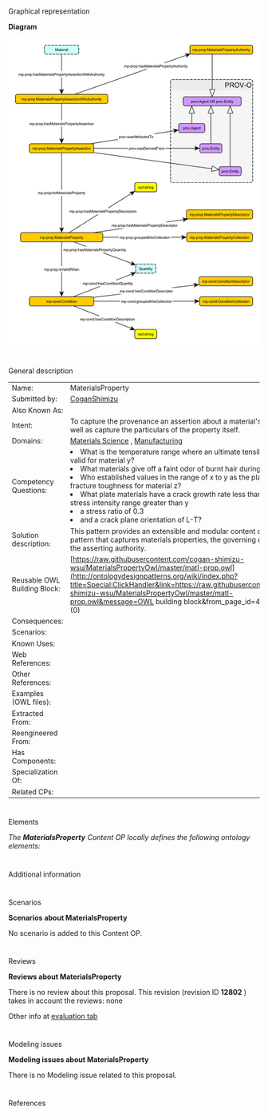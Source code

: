 # 

 Graphical representation



__Diagram__ 





[![Image:MatlPropBasic resized.png](public/images/5/5b/MatlPropBasic_resized.png)](../Image/MatlPropBasic_resized.png "Image:MatlPropBasic resized.png")





# 

 General description




|  |  |
| --- | --- |
|  Name:  |  MaterialsProperty  |
|  Submitted by:  | [CoganShimizu](../User/CoganShimizu "User:CoganShimizu")  |
|  Also Known As:  |  |
|  Intent:  |  To capture the provenance an assertion about a material's properties as well as capture the particulars of the property itself.  |
|  Domains:  | [Materials Science](../Community/Materials_Science "Community:Materials Science")  , [Manufacturing](../Community/Manufacturing "Community:Manufacturing")  |
|  Competency Questions:  | <li>       What is the temperature range where an ultimate tensile strength of x is valid for material y?      </li><li>       What materials give off a faint odor of burnt hair during a burn test?      </li><li>       Who established values in the range of x to y as the plane-strain fracture toughness for material z?      </li><li>       What plate materials have a crack growth rate less than x in air for a stress intensity range greater than y      </li><li>       a stress ratio of 0.3      </li><li>       and a crack plane orientation of L-T?      </li> |
|  Solution description:  |  This pattern provides an extensible and modular content ontology design pattern that captures materials properties, the governing conditions, and the asserting authority.  |
|  Reusable OWL Building Block:  | [https://raw.githubusercontent.com/cogan-shimizu-wsu/MaterialsPropertyOwl/master/matl-prop.owl](http://ontologydesignpatterns.org/wiki/index.php?title=Special:ClickHandler&link=https://raw.githubusercontent.com/cogan-shimizu-wsu/MaterialsPropertyOwl/master/matl-prop.owl&message=OWL building block&from_page_id=4172&update=)  (0)  |
|  Consequences:  |  |
|  Scenarios:  |  |
|  Known Uses:  |  |
|  Web References:  |  |
|  Other References:  |  |
|  Examples (OWL files):  |  |
|  Extracted From:  |  |
|  Reengineered From:  |  |
|  Has Components:  |  |
|  Specialization Of:  |  |
|  Related CPs:  |  |



  





# 

 Elements



_The
 __MaterialsProperty__ 
 Content OP locally defines the following ontology elements:_ 




# 

 Additional information



# 

 Scenarios




__Scenarios about MaterialsProperty__ 


 No scenario is added to this Content OP.
 




# 

 Reviews




__Reviews about MaterialsProperty__ 


 There is no review about this proposal.
This revision (revision ID
 __12802__ 
 ) takes in account the reviews: none
 



 Other info at
 [evaluation tab](http://ontologydesignpatterns.org/wiki/index.php?title=Submissions:MaterialsProperty&action=evaluation "http://ontologydesignpatterns.org/wiki/index.php?title=Submissions:MaterialsProperty&action=evaluation") 





  





# 

 Modeling issues




__Modeling issues about MaterialsProperty__ 


 There is no Modeling issue related to this proposal.
 




  





# 

 References